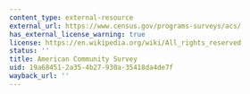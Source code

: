 ```yaml
---
content_type: external-resource
external_url: https://www.census.gov/programs-surveys/acs/
has_external_license_warning: true
license: https://en.wikipedia.org/wiki/All_rights_reserved
status: ''
title: American Community Survey
uid: 19a68451-2a35-4b27-930a-35418da4de7f
wayback_url: ''
---
```

